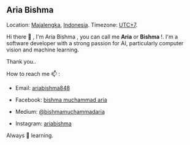 ## Aria Bishma

Location: [Majalengka](https://www.majalengkakab.go.id), [Indonesia](https://indonesia.go.id/). Timezone: [UTC+7](https://www.timeanddate.com/worldclock/indonesia/jakarta).

Hi there 👋 , I'm  Aria Bishma , you can call me **Aria** or **Bishma** !. 
I'm a software developer with a strong passion for AI, particularly computer vision and machine learning.

Thank you..

How to reach me 📫 :
* Email: [ariabishma848](mailto:ariabishma848@gmail.com)
* Facebook: [bishma muchammad aria](https://web.facebook.com/bishma.muchammadaria/)

* Medium: [@bishmamuchammadaria](https://medium.com/@bishmamuchammadaria)
* Instagram: [ariabishma](https://instagram.com/ariabishma)

Always 🌱 learning.
